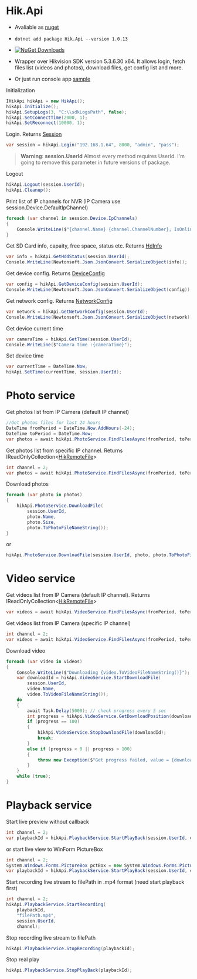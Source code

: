# Hik.Api
* Avaliable as [nuget](https://www.nuget.org/packages/Hik.Api/) 
* `dotnet add package Hik.Api --version 1.0.13`

* [![NuGet Downloads](https://img.shields.io/nuget/dt/Hik.Api.svg)](https://www.nuget.org/packages/Hik.Api/)

* Wrapper over Hikvision SDK version 5.3.6.30 x64. It allows login, fetch files list (videos and photos), download files, get config list and more.

* Or just run console app [sample](https://raw.githubusercontent.com/vov4uk/Hik.Api/main/sample/Program.cs)

Initialization
```cs
IHikApi hikApi = new HikApi();
hikApi.Initialize();
hikApi.SetupLogs(3, "C:\\sdkLogsPath", false);
hikApi.SetConnectTime(2000, 1);
hikApi.SetReconnect(10000, 1);
```

Login. Returns [Session](https://github.com/vov4uk/Hik.Api/blob/main/src/Hik.Api/Data/Session.cs)
```cs
var session = hikApi.Login("192.168.1.64", 8000, "admin", "pass");
```

> **Warning**:
> **session.UserId** Almost every method requires UserId.
> I'm going to remove this parameter in future versions of package.

Logout
```cs
hikApi.Logout(session.UserId);
hikApi.Cleanup();
```

Print list of IP channels for NVR (IP Camera use session.Device.DefaultIpChannel)
```cs
foreach (var channel in session.Device.IpChannels)
{
    Console.WriteLine($"{channel.Name} {channel.ChannelNumber}; IsOnline : {channel.IsOnline};");
}
```

Get SD Card info, capaity, free space, status etc.
Returns [HdInfo](https://github.com/vov4uk/Hik.Api/blob/main/src/Hik.Api/Data/HdInfo.cs)
```cs
var info = hikApi.GetHddStatus(session.UserId);
Console.WriteLine(Newtonsoft.Json.JsonConvert.SerializeObject(info));
```

Get device config.
Returns [DeviceConfig](https://github.com/vov4uk/Hik.Api/blob/main/src/Hik.Api/Data/DeviceConfig.cs)
```cs
var config = hikApi.GetDeviceConfig(session.UserId);
Console.WriteLine(Newtonsoft.Json.JsonConvert.SerializeObject(config));
```

Get network config.
Returns [NetworkConfig](https://github.com/vov4uk/Hik.Api/blob/main/src/Hik.Api/Data/NetworkConfig.cs)
```cs
var network = hikApi.GetNetworkConfig(session.UserId);
Console.WriteLine(Newtonsoft.Json.JsonConvert.SerializeObject(network));
```

Get device current time
```cs
var cameraTime = hikApi.GetTime(session.UserId);
Console.WriteLine($"Camera time :{cameraTime}");
```

Set device time
```cs
var currentTime = DateTime.Now;
hikApi.SetTime(currentTime, session.UserId);
```

# Photo service

Get photos list from IP Camera (default IP channel)
```cs
//Get photos files for last 24 hours
DateTime fromPeriod = DateTime.Now.AddHours(-24);
DateTime toPeriod = DateTime.Now;
var photos = await hikApi.PhotoService.FindFilesAsync(fromPeriod, toPeriod, session);
```

Get photos list from specific IP channel. Returns IReadOnlyCollection<[HikRemoteFile](https://github.com/vov4uk/Hik.Api/blob/main/src/Hik.Api/Data/HikRemoteFile.cs)>
```cs
int channel = 2;
var photos = await hikApi.PhotoService.FindFilesAsync(fromPeriod, toPeriod, session, channel);
```

Download photos
```cs
foreach (var photo in photos)
{
    hikApi.PhotoService.DownloadFile(
        session.UserId,
        photo.Name,
        photo.Size,
        photo.ToPhotoFileNameString());
}
```
or 
```cs
hikApi.PhotoService.DownloadFile(session.UserId, photo, photo.ToPhotoFileNameString());
```

# Video service
Get videos list from IP Camera (default IP channel). Returns IReadOnlyCollection<[HikRemoteFile](https://github.com/vov4uk/Hik.Api/blob/main/src/Hik.Api/Data/HikRemoteFile.cs)>
```cs
var videos = await hikApi.VideoService.FindFilesAsync(fromPeriod, toPeriod, session);
```

Get videos list from IP Camera (specific IP channel)
```cs
int channel = 2;
var videos = await hikApi.VideoService.FindFilesAsync(fromPeriod, toPeriod, session, channel);
```

Download video
```cs
foreach (var video in videos)
{
    Console.WriteLine($"Downloading {video.ToVideoFileNameString()}");
    var downloadId = hikApi.VideoService.StartDownloadFile(
        session.UserId,
        video.Name,
        video.ToVideoFileNameString());
    do
    {
        await Task.Delay(5000); // check progress every 5 sec
        int progress = hikApi.VideoService.GetDownloadPosition(downloadId);
        if (progress == 100)
        {
            hikApi.VideoService.StopDownloadFile(downloadId);
            break;
        }
        else if (progress < 0 || progress > 100)
        {
            throw new Exception($"Get progress failed, value = {downloadProgress}");
        }
    }
    while (true);
}
```

# Playback service
Start live preview without callback
```cs
int channel = 2;
var playbackId = hikApi.PlaybackService.StartPlayBack(session.UserId, channel);
```

or start live view to WinForm PictureBox 
```cs
int channel = 2;
System.Windows.Forms.PictureBox pctBox = new System.Windows.Forms.PictureBox();
var playbackId = hikApi.PlaybackService.StartPlayBack(session.UserId, channel, pctBox.Handle);
```

Start recording live stream to filePath in .mp4 format (need start playback first)
```cs
int channel = 2;
hikApi.PlaybackService.StartRecording(
    playbackId,
    "filePath.mp4",
    session.UserId,
    channel);
```

Stop recording live stream to filePath
```cs
hikApi.PlaybackService.StopRecording(playbackId);
```

Stop real play
```cs
hikApi.PlaybackService.StopPlayBack(playbackId);
```

